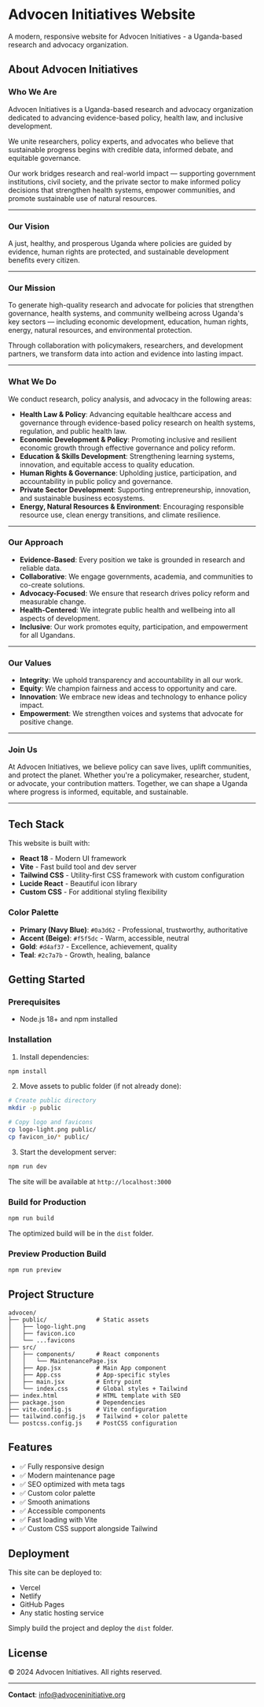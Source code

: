 # Advocen Initiatives Website

A modern, responsive website for Advocen Initiatives - a Uganda-based research and advocacy organization.

## About Advocen Initiatives

### Who We Are

Advocen Initiatives is a Uganda-based research and advocacy organization dedicated to advancing evidence-based policy, health law, and inclusive development.

We unite researchers, policy experts, and advocates who believe that sustainable progress begins with credible data, informed debate, and equitable governance.

Our work bridges research and real-world impact — supporting government institutions, civil society, and the private sector to make informed policy decisions that strengthen health systems, empower communities, and promote sustainable use of natural resources.

---

### Our Vision

A just, healthy, and prosperous Uganda where policies are guided by evidence, human rights are protected, and sustainable development benefits every citizen.

---

### Our Mission

To generate high-quality research and advocate for policies that strengthen governance, health systems, and community wellbeing across Uganda's key sectors — including economic development, education, human rights, energy, natural resources, and environmental protection.

Through collaboration with policymakers, researchers, and development partners, we transform data into action and evidence into lasting impact.

---

### What We Do

We conduct research, policy analysis, and advocacy in the following areas:

- **Health Law & Policy**: Advancing equitable healthcare access and governance through evidence-based policy research on health systems, regulation, and public health law.
- **Economic Development & Policy**: Promoting inclusive and resilient economic growth through effective governance and policy reform.
- **Education & Skills Development**: Strengthening learning systems, innovation, and equitable access to quality education.
- **Human Rights & Governance**: Upholding justice, participation, and accountability in public policy and governance.
- **Private Sector Development**: Supporting entrepreneurship, innovation, and sustainable business ecosystems.
- **Energy, Natural Resources & Environment**: Encouraging responsible resource use, clean energy transitions, and climate resilience.

---

### Our Approach

- **Evidence-Based**: Every position we take is grounded in research and reliable data.
- **Collaborative**: We engage governments, academia, and communities to co-create solutions.
- **Advocacy-Focused**: We ensure that research drives policy reform and measurable change.
- **Health-Centered**: We integrate public health and wellbeing into all aspects of development.
- **Inclusive**: Our work promotes equity, participation, and empowerment for all Ugandans.

---

### Our Values

- **Integrity**: We uphold transparency and accountability in all our work.
- **Equity**: We champion fairness and access to opportunity and care.
- **Innovation**: We embrace new ideas and technology to enhance policy impact.
- **Empowerment**: We strengthen voices and systems that advocate for positive change.

---

### Join Us

At Advocen Initiatives, we believe policy can save lives, uplift communities, and protect the planet.
Whether you're a policymaker, researcher, student, or advocate, your contribution matters.
Together, we can shape a Uganda where progress is informed, equitable, and sustainable.

---

## Tech Stack

This website is built with:

- **React 18** - Modern UI framework
- **Vite** - Fast build tool and dev server
- **Tailwind CSS** - Utility-first CSS framework with custom configuration
- **Lucide React** - Beautiful icon library
- **Custom CSS** - For additional styling flexibility

### Color Palette

- **Primary (Navy Blue)**: `#0a3d62` - Professional, trustworthy, authoritative
- **Accent (Beige)**: `#f5f5dc` - Warm, accessible, neutral
- **Gold**: `#d4af37` - Excellence, achievement, quality
- **Teal**: `#2c7a7b` - Growth, healing, balance

## Getting Started

### Prerequisites

- Node.js 18+ and npm installed

### Installation

1. Install dependencies:
```bash
npm install
```

2. Move assets to public folder (if not already done):
```bash
# Create public directory
mkdir -p public

# Copy logo and favicons
cp logo-light.png public/
cp favicon_io/* public/
```

3. Start the development server:
```bash
npm run dev
```

The site will be available at `http://localhost:3000`

### Build for Production

```bash
npm run build
```

The optimized build will be in the `dist` folder.

### Preview Production Build

```bash
npm run preview
```

## Project Structure

```
advocen/
├── public/              # Static assets
│   ├── logo-light.png
│   ├── favicon.ico
│   └── ...favicons
├── src/
│   ├── components/      # React components
│   │   └── MaintenancePage.jsx
│   ├── App.jsx          # Main App component
│   ├── App.css          # App-specific styles
│   ├── main.jsx         # Entry point
│   └── index.css        # Global styles + Tailwind
├── index.html           # HTML template with SEO
├── package.json         # Dependencies
├── vite.config.js       # Vite configuration
├── tailwind.config.js   # Tailwind + color palette
└── postcss.config.js    # PostCSS configuration
```

## Features

- ✅ Fully responsive design
- ✅ Modern maintenance page
- ✅ SEO optimized with meta tags
- ✅ Custom color palette
- ✅ Smooth animations
- ✅ Accessible components
- ✅ Fast loading with Vite
- ✅ Custom CSS support alongside Tailwind

## Deployment

This site can be deployed to:

- Vercel
- Netlify
- GitHub Pages
- Any static hosting service

Simply build the project and deploy the `dist` folder.

## License

© 2024 Advocen Initiatives. All rights reserved.

---

**Contact**: info@advoceninitiative.org
